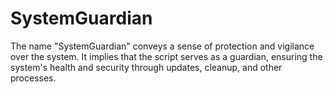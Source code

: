 # SystemGuardian
The name "SystemGuardian" conveys a sense of protection and vigilance over the system. It implies that the script serves as a guardian, ensuring the system's health and security through updates, cleanup, and other processes.
